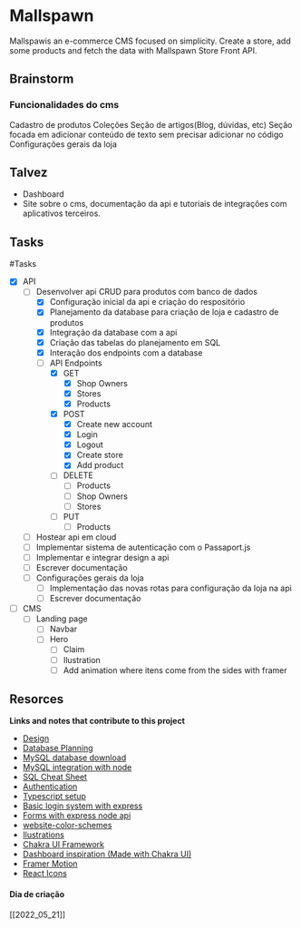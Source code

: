 # Mallspawn
Mallspawis an
e-commerce CMS focused on simplicity. Create a store, add some products and fetch the data with Mallspawn Store Front API.

## Brainstorm
### Funcionalidades do cms
Cadastro de produtos
Coleções
Seção de artigos(Blog, dúvidas, etc) Seção focada em adicionar conteúdo de texto sem precisar adicionar no código
Configurações gerais da loja

## Talvez
- Dashboard
- Site sobre o cms, documentação da api e tutoriais de integrações com aplicativos terceiros.


## Tasks
#Tasks 
- [x] API 
	- [ ] Desenvolver api CRUD para produtos com banco de dados
		- [x] Configuração inicial da api e criação do respositório
		- [x] Planejamento da database para criação de loja e cadastro de produtos
		- [x] Integração da database com a api
		- [x] Criação das tabelas do planejamento em SQL
		- [x] Interação dos endpoints com a database
		- [ ] API Endpoints
			- [x] GET
				- [x] Shop Owners
				- [x] Stores
				- [x] Products
			- [x] POST
				- [x] Create new account
				- [x] Login
				- [x] Logout
				- [x] Create store
				- [x] Add product
			- [ ] DELETE
				- [ ] Products
				- [ ] Shop Owners
				- [ ] Stores
			- [ ] PUT
				- [ ] Products
	- [ ] Hostear api em cloud
	- [ ] Implementar sistema de autenticação com o Passaport.js
	- [ ] Implementar e integrar design a api
	- [ ] Escrever documentação 
	- [ ] Configurações gerais da loja
		- [ ] Implementação das novas rotas para configuração da loja na api
		- [ ] Escrever documentação 
- [ ] CMS
	- [ ] Landing page
		- [ ] Navbar
		- [ ] Hero
			- [ ] Claim
			- [ ] Ilustration
			- [ ] Add animation where itens come from the sides with framer

## Resorces
**Links and notes that contribute to this project**
- [Design](https://www.figma.com/file/fw4fMMrNWkHwMHlWop44rh/Untitled?node-id=0%3A1)
- [Database Planning](https://whimsical.com/mallspawn-GqgVNZpYeHbkbdcu7oZiuC)
- [MySQL database download](https://dev.mysql.com/downloads/file/?id=511552)
- [MySQL integration with node](https://github.com/sidorares/node-mysql2)
- [SQL Cheat Sheet](https://devhints.io/mysql)
- [Authentication](https://www.passportjs.org/)
- [Typescript setup](https://blog.appsignal.com/2022/01/19/how-to-set-up-a-nodejs-project-with-typescript.html)
- [Basic login system with express](https://codeshack.io/basic-login-system-nodejs-express-mysql/)
- [Forms with express node api](https://developer.mozilla.org/en-US/docs/Learn/Server-side/Express_Nodejs/forms)
- [website-color-schemes](https://visme.co/blog/website-color-schemes/)
- [Ilustrations](https://undraw.co/search)
- [Chakra UI Framework](https://chakra-ui.com/)
- [Dashboard inspiration (Made with Chakra UI)](https://github.com/bjcarlson42/chakra-nextjs-dashboard)
- [Framer Motion](https://www.framer.com/docs)
- [React Icons](https://react-icons.github.io/react-icons/icons?name=fi)


#### Dia de criação
[[2022_05_21]]